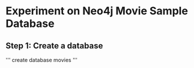 # Experiment on Neo4j Movie Sample Database

## Step 1: Create a database

'''
create database movies
'''
